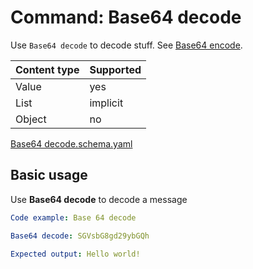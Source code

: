 # Command: Base64 decode

Use `Base64 decode` to decode stuff. See [Base64 encode](Base64%20encode.spec.md).

| Content type | Supported |
|--------------|-----------|
| Value        | yes       |
| List         | implicit  |
| Object       | no        |

[Base64 decode.schema.yaml](schema/Base64%20decode.schema.yaml)

## Basic usage

Use **Base64 decode** to decode a message

```yaml specscript
Code example: Base 64 decode

Base64 decode: SGVsbG8gd29ybGQh

Expected output: Hello world!
```
